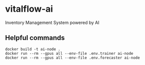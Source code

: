 # vitalflow-ai
Inventory Management System powered by AI

## Helpful commands
```
docker build -t ai-node .
docker run --rm --gpus all --env-file .env.trainer ai-node
docker run --rm --gpus all --env-file .env.forecaster ai-node
```